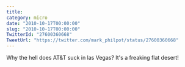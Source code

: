 ```yaml
---
title: 
category: micro
date: "2010-10-17T00:00:00"
slug: "2010-10-17T00:00:00"
TwitterId: "27600360668"
TweetUrl: "https://twitter.com/mark_philpot/status/27600360668"
---
```


Why the hell does AT&T suck in las Vegas? It's a freaking flat desert!
